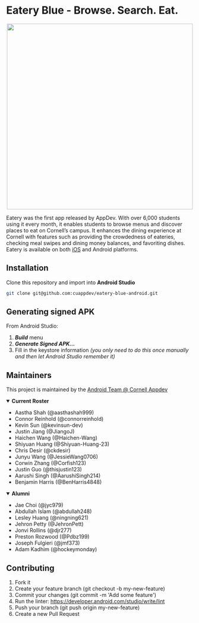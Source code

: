# Eatery Blue - Browse. Search. Eat.

<p align="center"><img src=https://raw.githubusercontent.com/cuappdev/eatery-blue-android/main/eatery-blue-banner.png width=500 /></p>

Eatery was the first app released by AppDev.  With over 6,000 students using it every month, it enables students to browse menus and discover places to eat on Cornell’s campus. It enhances the dining experience at Cornell with features such as providing the crowdedness of eateries, checking meal swipes and dining money balances, and favoriting dishes. Eatery is available on both [iOS](https://github.com/cuappdev/eatery-blue-ios) and Android platforms.

## Installation
Clone this repository and import into **Android Studio**
```bash
git clone git@github.com:cuappdev/eatery-blue-android.git
```


## Generating signed APK
From Android Studio:
1. ***Build*** menu
2. ***Generate Signed APK...***
3. Fill in the keystore information *(you only need to do this once manually and then let Android Studio remember it)*

## Maintainers
This project is maintained by the [Android Team @ Cornell Appdev](https://www.cornellappdev.com/team)

<details open>
<summary><b>Current Roster</b></summary>

- Aastha Shah (@aasthashah999)
- Connor Reinhold (@connorreinhold)
- Kevin Sun (@kevinsun-dev)
- Justin Jiang (@JiangoJ)
- Haichen Wang (@Haichen-Wang)
- Shiyuan Huang (@Shiyuan-Huang-23)
- Chris Desir (@ckdesir)
- Junyu Wang (@JessieWang0706)
- Corwin Zhang (@Corfish123)
- Justin Guo (@thisjustin123)
- Aarushi Singh (@AarushiSingh214)
- Benjamin Harris (@BenHarris4848)

</details>

<details open>
<summary><b>Alumni</b></summary>

- Jae Choi (@jyc979)
- Abdullah Islam (@abdullah248)
- Lesley Huang (@ningning621)
- Jehron Petty (@JehronPett)
- Jonvi Rollins (@djr277)
- Preston Rozwood (@Pdbz199)
- Joseph Fulgieri (@jmf373)
- Adam Kadhim (@hockeymonday)

</details>

## Contributing

1. Fork it
2. Create your feature branch (git checkout -b my-new-feature)
3. Commit your changes (git commit -m 'Add some feature')
4. Run the linter: https://developer.android.com/studio/write/lint
5. Push your branch (git push origin my-new-feature)
6. Create a new Pull Request
